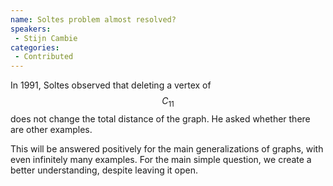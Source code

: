 ```yaml
--- 
name: Soltes problem almost resolved? 
speakers: 
 - Stijn Cambie  
categories:
 - Contributed
--- 
```

 
In 1991, Soltes observed that deleting a vertex of $$C_{11}$$ does not change the total distance of the graph.
He asked whether there are other examples.

This will be answered positively for the main generalizations of graphs, with even infinitely many examples.
For the main simple question, we create a better understanding, despite leaving it open.